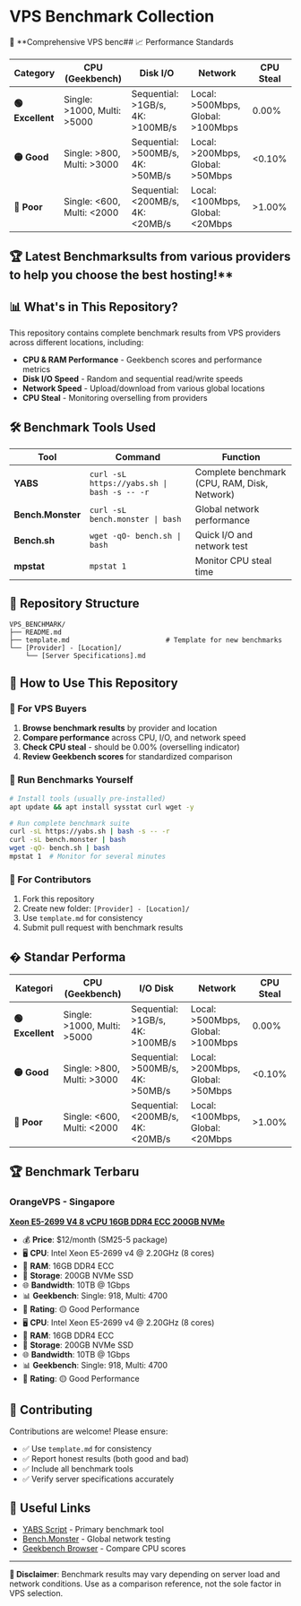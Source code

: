 # VPS Benchmark Collection

🚀 **Comprehensive VPS benc## 📈 Performance Standards

| Category | CPU (Geekbench) | Disk I/O | Network | CPU Steal |
|----------|-----------------|----------|---------|-----------|
| **🟢 Excellent** | Single: >1000, Multi: >5000 | Sequential: >1GB/s, 4K: >100MB/s | Local: >500Mbps, Global: >100Mbps | 0.00% |
| **🟡 Good** | Single: >800, Multi: >3000 | Sequential: >500MB/s, 4K: >50MB/s | Local: >200Mbps, Global: >50Mbps | <0.10% |
| **🔴 Poor** | Single: <600, Multi: <2000 | Sequential: <200MB/s, 4K: <20MB/s | Local: <100Mbps, Global: <20Mbps | >1.00% |

## 🏆 Latest Benchmarksults from various providers to help you choose the best hosting!**

## 📊 What's in This Repository?

This repository contains complete benchmark results from VPS providers across different locations, including:
- **CPU & RAM Performance** - Geekbench scores and performance metrics
- **Disk I/O Speed** - Random and sequential read/write speeds  
- **Network Speed** - Upload/download from various global locations
- **CPU Steal** - Monitoring overselling from providers

## 🛠️ Benchmark Tools Used

| Tool | Command | Function |
|------|---------|----------|
| **YABS** | `curl -sL https://yabs.sh \| bash -s -- -r` | Complete benchmark (CPU, RAM, Disk, Network) |
| **Bench.Monster** | `curl -sL bench.monster \| bash` | Global network performance |
| **Bench.sh** | `wget -qO- bench.sh \| bash` | Quick I/O and network test |
| **mpstat** | `mpstat 1` | Monitor CPU steal time |

## 📁 Repository Structure

```
VPS_BENCHMARK/
├── README.md
├── template.md                        # Template for new benchmarks
└── [Provider] - [Location]/
    └── [Server Specifications].md
```

## 🎯 How to Use This Repository

### 👥 For VPS Buyers
1. **Browse benchmark results** by provider and location
2. **Compare performance** across CPU, I/O, and network speed
3. **Check CPU steal** - should be 0.00% (overselling indicator)
4. **Review Geekbench scores** for standardized comparison

### 🔧 Run Benchmarks Yourself
```bash
# Install tools (usually pre-installed)
apt update && apt install sysstat curl wget -y

# Run complete benchmark suite
curl -sL https://yabs.sh | bash -s -- -r
curl -sL bench.monster | bash  
wget -qO- bench.sh | bash
mpstat 1  # Monitor for several minutes
```

### 🤝 For Contributors
1. Fork this repository
2. Create new folder: `[Provider] - [Location]/`
3. Use `template.md` for consistency
4. Submit pull request with benchmark results

## � Standar Performa

| Kategori | CPU (Geekbench) | I/O Disk | Network | CPU Steal |
|----------|-----------------|----------|---------|-----------|
| **🟢 Excellent** | Single: >1000, Multi: >5000 | Sequential: >1GB/s, 4K: >100MB/s | Local: >500Mbps, Global: >100Mbps | 0.00% |
| **🟡 Good** | Single: >800, Multi: >3000 | Sequential: >500MB/s, 4K: >50MB/s | Local: >200Mbps, Global: >50Mbps | <0.10% |
| **🔴 Poor** | Single: <600, Multi: <2000 | Sequential: <200MB/s, 4K: <20MB/s | Local: <100Mbps, Global: <20Mbps | >1.00% |

## 🏆 Benchmark Terbaru

### OrangeVPS - Singapore
**[Xeon E5-2699 V4 8 vCPU 16GB DDR4 ECC 200GB NVMe](./OrangeVPS%20-%20Singapore/Xeon%20E5-2699%20V4%208%20vCPU%2016GB%20DDR4%20ECC%20200GB%20NVMe.md)**
- 💰 **Price**: $12/month (SM25-5 package)
- 🖥️ **CPU**: Intel Xeon E5-2699 v4 @ 2.20GHz (8 cores)
- 🧠 **RAM**: 16GB DDR4 ECC
- 💾 **Storage**: 200GB NVMe SSD
- 🌐 **Bandwidth**: 10TB @ 1Gbps
- 📊 **Geekbench**: Single: 918, Multi: 4700
- 🎯 **Rating**: 🟡 Good Performance
- 🖥️ **CPU**: Intel Xeon E5-2699 v4 @ 2.20GHz (8 cores)
- 🧠 **RAM**: 16GB DDR4 ECC
- 💾 **Storage**: 200GB NVMe SSD
- 🌐 **Bandwidth**: 10TB @ 1Gbps
- 📊 **Geekbench**: Single: 918, Multi: 4700
- 🎯 **Rating**: 🟡 Good Performance

## 🤝 Contributing

Contributions are welcome! Please ensure:
- ✅ Use `template.md` for consistency
- ✅ Report honest results (both good and bad)
- ✅ Include all benchmark tools
- ✅ Verify server specifications accurately

## 🔗 Useful Links

- [YABS Script](https://github.com/masonr/yet-another-bench-script) - Primary benchmark tool
- [Bench.Monster](https://bench.monster) - Global network testing
- [Geekbench Browser](https://browser.geekbench.com/) - Compare CPU scores

---
**📝 Disclaimer**: Benchmark results may vary depending on server load and network conditions. Use as a comparison reference, not the sole factor in VPS selection.
